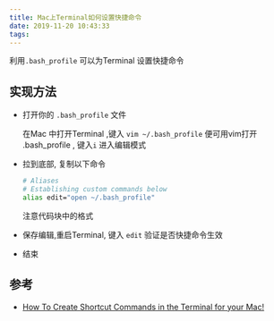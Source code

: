 ```yaml
---
title: Mac上Terminal如何设置快捷命令
date: 2019-11-20 10:43:33
tags:
---
```




利用`.bash_profile` 可以为Terminal 设置快捷命令

<!-- more -->


## 实现方法

- 打开你的 `.bash_profile` 文件

  在Mac 中打开Terminal ,键入 `vim ~/.bash_profile`  便可用vim打开 .bash_profile , 键入`i` 进入编辑模式

- 拉到底部, 复制以下命令

  ```bash
  # Aliases
  # Establishing custom commands below
  alias edit="open ~/.bash_profile"
  ```

  注意代码块中的格式

- 保存编辑,重启Terminal, 键入 `edit` 验证是否快捷命令生效

- 结束



## 参考

- [How To Create Shortcut Commands in the Terminal for your Mac!](https://codeburst.io/how-to-create-shortcut-commands-in-the-terminal-for-your-mac-9e016e25e4d7)







